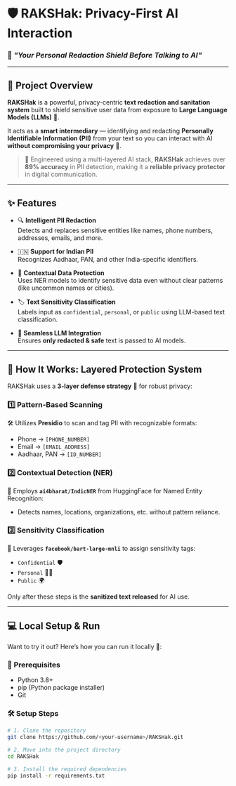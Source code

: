 # 🛡️ RAKSHak: Privacy-First AI Interaction

### 🔐 *"Your Personal Redaction Shield Before Talking to AI"*

---

## 📖 Project Overview

**RAKSHak** is a powerful, privacy-centric **text redaction and sanitation system** built to shield sensitive user data from exposure to **Large Language Models (LLMs)** 🤖.

It acts as a **smart intermediary** — identifying and redacting **Personally Identifiable Information (PII)** from your text so you can interact with AI **without compromising your privacy** 🔏.

> 🎯 Engineered using a multi-layered AI stack, **RAKSHak** achieves over **89% accuracy** in PII detection, making it a **reliable privacy protector** in digital communication.

---

## ✨ Features

- 🔍 **Intelligent PII Redaction**  
  Detects and replaces sensitive entities like names, phone numbers, addresses, emails, and more.

- 🇮🇳 **Support for Indian PII**  
  Recognizes Aadhaar, PAN, and other India-specific identifiers.

- 🧠 **Contextual Data Protection**  
  Uses NER models to identify sensitive data even without clear patterns (like uncommon names or cities).

- 🏷️ **Text Sensitivity Classification**  
  Labels input as `confidential`, `personal`, or `public` using LLM-based text classification.

- 🔗 **Seamless LLM Integration**  
  Ensures **only redacted & safe** text is passed to AI models.

---

## 🧬 How It Works: Layered Protection System

RAKSHak uses a **3-layer defense strategy** 🧱 for robust privacy:

### 1️⃣ Pattern-Based Scanning  
🛠️ Utilizes **Presidio** to scan and tag PII with recognizable formats:  
- Phone → `[PHONE_NUMBER]`  
- Email → `[EMAIL_ADDRESS]`  
- Aadhaar, PAN → `[ID_NUMBER]`

### 2️⃣ Contextual Detection (NER)  
🤖 Employs **`ai4bharat/IndicNER`** from HuggingFace for Named Entity Recognition:  
- Detects names, locations, organizations, etc. without pattern reliance.

### 3️⃣ Sensitivity Classification  
🧠 Leverages **`facebook/bart-large-mnli`** to assign sensitivity tags:  
- `Confidential` 🛡️  
- `Personal` 🙋‍♂️  
- `Public` 🌍  

Only after these steps is the **sanitized text released** for AI use.

---

## 💻 Local Setup & Run

Want to try it out? Here’s how you can run it locally 🧪:

### 🔧 Prerequisites

- Python 3.8+
- pip (Python package installer)
- Git

### 🛠️ Setup Steps

```bash
# 1. Clone the repository
git clone https://github.com/<your-username>/RAKSHak.git

# 2. Move into the project directory
cd RAKSHak

# 3. Install the required dependencies
pip install -r requirements.txt
